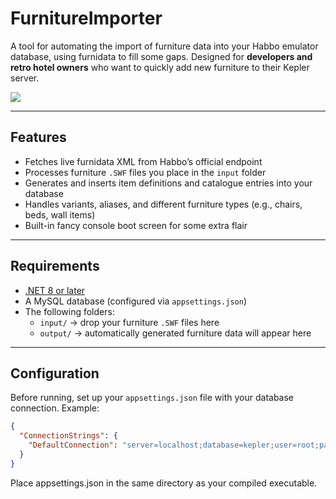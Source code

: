 # FurnitureImporter

A tool for automating the import of furniture data into your Habbo emulator database, using furnidata to fill some gaps. Designed for **developers and retro hotel owners** who want to quickly add new furniture to their Kepler server.

![](https://i.imgur.com/EW6Kmn2.png)

---

## Features
- Fetches live furnidata XML from Habbo’s official endpoint  
- Processes furniture `.SWF` files you place in the `input` folder  
- Generates and inserts item definitions and catalogue entries into your database  
- Handles variants, aliases, and different furniture types (e.g., chairs, beds, wall items)  
- Built-in fancy console boot screen for some extra flair

---

## Requirements
- [.NET 8 or later](https://dotnet.microsoft.com/download)
- A MySQL database (configured via `appsettings.json`)
- The following folders:
  - `input/` → drop your furniture `.SWF` files here
  - `output/` → automatically generated furniture data will appear here

---

## Configuration

Before running, set up your `appsettings.json` file with your database connection. Example:

```json
{
  "ConnectionStrings": {
    "DefaultConnection": "server=localhost;database=kepler;user=root;password=yourpassword;"
  }
}
```

Place appsettings.json in the same directory as your compiled executable.
